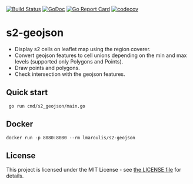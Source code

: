 [![Build Status](https://travis-ci.com/pantrif/s2_geojson.svg?branch=develop)](https://travis-ci.com/pantrif/s2_geojson)
[![GoDoc](https://godoc.org/github.com/pantrif/s2_geojson?status.png)](http://godoc.org/github.com/pantrif/s2_geojson)
[![Go Report Card](https://goreportcard.com/badge/github.com/pantrif/s2_geojson)](https://goreportcard.com/report/github.com/pantrif/s2_geojson)
[![codecov](https://codecov.io/gh/pantrif/s2_geojson/branch/develop/graph/badge.svg)](https://codecov.io/gh/pantrif/s2_geojson)


# s2-geojson
- Display s2 cells on leaflet map using the region coverer. 
- Convert geojson features to cell unions depending on the min and max levels (supported only Polygons and Points).
- Draw points and polygons.
- Check intersection with the geojson features.


## Quick start
```
 go run cmd/s2_geojson/main.go
```

## Docker 
```
docker run -p 8080:8080 --rm lmaroulis/s2-geojson
```



## License

This project is licensed under the MIT License - see [the LICENSE file](LICENSE) for details.